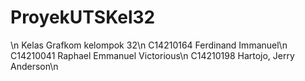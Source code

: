 # ProyekUTSKel32
\n
Kelas Grafkom kelompok 32\n
C14210164 Ferdinand Immanuel\n
C14210041 Raphael Emmanuel Victorious\n
C14210198 Hartojo, Jerry Anderson\n
